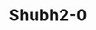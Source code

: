 ---
title: Shubh2-0
github: https://github.com/Shubh2-0
mode: dark
transition: 1s
score: 45.1
archetype:
- Little Bit of Everything
---